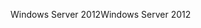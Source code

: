 <span data-ttu-id="095c1-101">Windows Server 2012</span><span class="sxs-lookup"><span data-stu-id="095c1-101">Windows Server 2012</span></span>